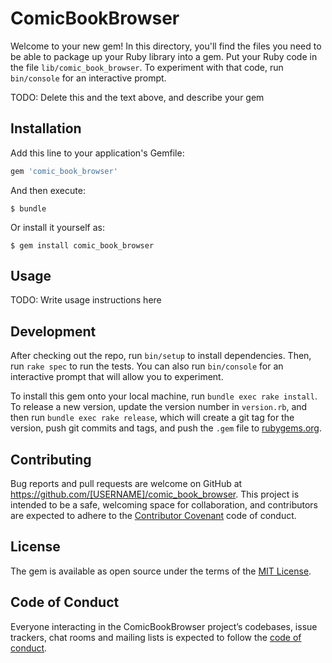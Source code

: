 # ComicBookBrowser

Welcome to your new gem! In this directory, you'll find the files you need to be able to package up your Ruby library into a gem. Put your Ruby code in the file `lib/comic_book_browser`. To experiment with that code, run `bin/console` for an interactive prompt.

TODO: Delete this and the text above, and describe your gem

## Installation

Add this line to your application's Gemfile:

```ruby
gem 'comic_book_browser'
```

And then execute:

    $ bundle

Or install it yourself as:

    $ gem install comic_book_browser

## Usage

TODO: Write usage instructions here

## Development

After checking out the repo, run `bin/setup` to install dependencies. Then, run `rake spec` to run the tests. You can also run `bin/console` for an interactive prompt that will allow you to experiment.

To install this gem onto your local machine, run `bundle exec rake install`. To release a new version, update the version number in `version.rb`, and then run `bundle exec rake release`, which will create a git tag for the version, push git commits and tags, and push the `.gem` file to [rubygems.org](https://rubygems.org).

## Contributing

Bug reports and pull requests are welcome on GitHub at https://github.com/[USERNAME]/comic_book_browser. This project is intended to be a safe, welcoming space for collaboration, and contributors are expected to adhere to the [Contributor Covenant](http://contributor-covenant.org) code of conduct.

## License

The gem is available as open source under the terms of the [MIT License](https://opensource.org/licenses/MIT).

## Code of Conduct

Everyone interacting in the ComicBookBrowser project’s codebases, issue trackers, chat rooms and mailing lists is expected to follow the [code of conduct](https://github.com/[USERNAME]/comic_book_browser/blob/master/CODE_OF_CONDUCT.md).
